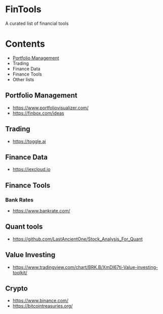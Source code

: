 # FinTools
A curated list of financial tools 

# Contents 

- [Portfolio Management](#portfolio-management)
- Trading
- Finance Data
- Finance Tools
- Other lists 


## Portfolio Management 

* https://www.portfoliovisualizer.com/
* https://finbox.com/ideas


## Trading

* https://toggle.ai

## Finance Data

* https://iexcloud.io

## Finance Tools

### Bank Rates 

* https://www.bankrate.com/

## Quant tools

* https://github.com/LastAncientOne/Stock_Analysis_For_Quant

## Value Investing

* https://www.tradingview.com/chart/BRK.B/XmDl67ti-Value-investing-toolkit/


## Crypto

* https://www.binance.com/
* https://bitcointreasuries.org/
